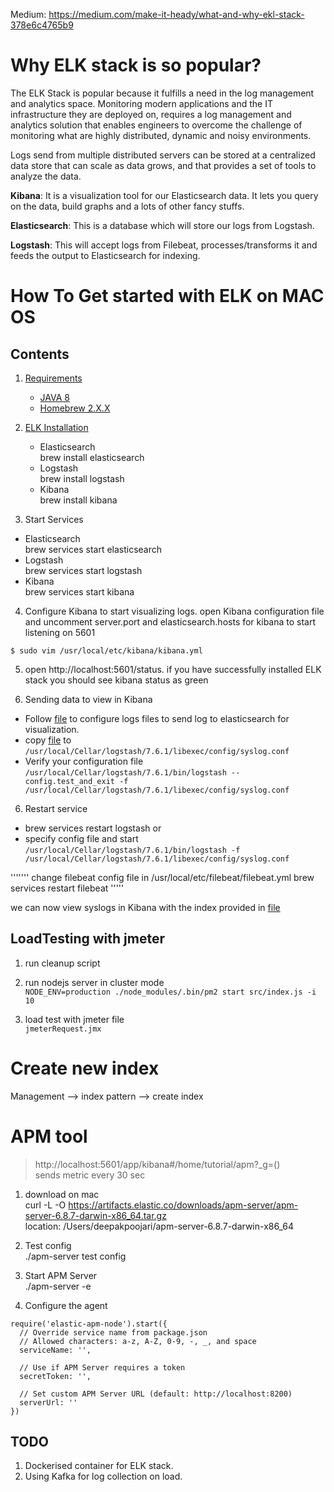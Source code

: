 Medium: https://medium.com/make-it-heady/what-and-why-ekl-stack-378e6c4765b9
# Why ELK stack is so popular?

The ELK Stack is popular because it fulfills a need in the log management and analytics space. Monitoring modern applications and the IT infrastructure they are deployed on, requires a log management and analytics solution that enables engineers to overcome the challenge of monitoring what are highly distributed, dynamic and noisy environments.

Logs send from multiple distributed servers can be stored at a centralized data store that can scale as data grows, and that provides a set of tools to analyze the data.

<b>Kibana</b>: It is a visualization tool for our Elasticsearch data. It lets you query on the data, build graphs and a lots of other fancy stuffs.

<b>Elasticsearch</b>: This is a database which will store our logs from Logstash.

<b>Logstash</b>: This will accept logs from Filebeat, processes/transforms it and feeds the output to Elasticsearch for indexing.

# How To Get started with ELK on MAC OS

## Contents

1. [Requirements](#requirements)
    * [JAVA 8](#Java-8)
    * [Homebrew 2.X.X](#Homebrew-2.X.X)

2. [ELK Installation](#ELK_Installtion)
    * Elasticsearch </br>
    brew install elasticsearch 
    * Logstash </br>
    brew install logstash
    * Kibana </br>
    brew install kibana
3. Start Services 
  * Elasticsearch </br> 
  brew services start elasticsearch
  * Logstash </br>
  brew services start logstash
  * Kibana </br>
  brew services start kibana

4. Configure Kibana to start visualizing logs.
  open Kibana configuration file and uncomment server.port and elasticsearch.hosts for kibana to start listening on 5601
  ```console
  $ sudo vim /usr/local/etc/kibana/kibana.yml
  ```
5. open http://localhost:5601/status. 
   if you have successfully installed ELK stack you should see kibana status as green

5. Sending data to view in Kibana
  * Follow [file](https://github.com/deepak6446/elk_stack/blob/master/logstash_config/syslog.conf) to configure logs files to send log to elasticsearch for visualization.
  * copy [file](https://github.com/deepak6446/elk_stack/blob/master/logstash_config/syslog.conf) to ```/usr/local/Cellar/logstash/7.6.1/libexec/config/syslog.conf```
  * Verify your configuration file 
  ```/usr/local/Cellar/logstash/7.6.1/bin/logstash --config.test_and_exit -f  /usr/local/Cellar/logstash/7.6.1/libexec/config/syslog.conf```

6. Restart service
  * brew services restart logstash
  or
  * specify config file and start  
  ```/usr/local/Cellar/logstash/7.6.1/bin/logstash -f /usr/local/Cellar/logstash/7.6.1/libexec/config/syslog.conf```


'''''''
change filebeat config file in 
/usr/local/etc/filebeat/filebeat.yml
brew services restart filebeat
'''''

we can now view syslogs in Kibana with the index provided in [file](https://github.com/deepak6446/elk_stack/blob/master/logstash.conf)

## LoadTesting with jmeter

1. run cleanup script

2. run nodejs server in cluster mode </br>
```NODE_ENV=production ./node_modules/.bin/pm2 start src/index.js -i 10```

3. load test with jmeter file </br>
```jmeterRequest.jmx```

# Create new index
Management --> index pattern --> create index

# APM tool
> http://localhost:5601/app/kibana#/home/tutorial/apm?_g=() </br>
> sends metric every 30 sec

1. download on mac </br>
curl -L -O https://artifacts.elastic.co/downloads/apm-server/apm-server-6.8.7-darwin-x86_64.tar.gz </br>
location: /Users/deepakpoojari/apm-server-6.8.7-darwin-x86_64

2. Test config </br>
./apm-server test config

3. Start APM Server </br>
./apm-server -e

4. Configure the agent </br>
```
require('elastic-apm-node').start({
  // Override service name from package.json
  // Allowed characters: a-z, A-Z, 0-9, -, _, and space
  serviceName: '',

  // Use if APM Server requires a token
  secretToken: '',

  // Set custom APM Server URL (default: http://localhost:8200)
  serverUrl: ''
})

```






## TODO 
1. Dockerised container for ELK stack.
2. Using Kafka for log collection on load.
